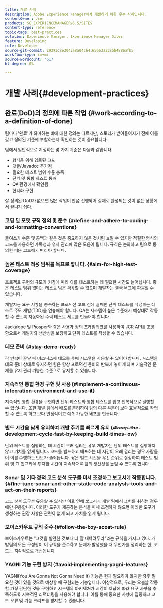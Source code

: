 ```yaml
---
title: 개발 사례
description: Adobe Experience Manager에서 개발하기 위한 우수 사례입니다.
contentOwner: User
products: SG_EXPERIENCEMANAGER/6.5/SITES
content-type: reference
topic-tags: best-practices
solution: Experience Manager, Experience Manager Sites
feature: Developing
role: Developer
source-git-commit: 29391c8e3042a8a04c64165663a228bb4886afb5
workflow-type: tm+mt
source-wordcount: '617'
ht-degree: 0%

---
```


# 개발 사례{#development-practices}

## 완료(DoD)의 정의에 따른 작업 {#work-according-to-a-definition-of-done}

팀마다 &#39;완료&#39;가 의미하는 바에 대한 정의는 다르지만, 스토리가 받아들여지기 전에 이를 갖고 정의된 기준에 부합하는지 확인하는 것이 중요합니다.

팀에서 일반적으로 지정하는 몇 가지 기준은 다음과 같습니다.

* 형식을 위해 검토된 코드
* 댓글/Javadoc 추가됨
* 필요한 테스트 범위 수준 충족
* 단위 및 통합 테스트 통과
* QA 환경에서 확인됨
* 현지화 구현

잘 정의된 DoD가 없으면 많은 작업이 반쯤 진행되어 실제로 완성되는 것이 없는 상황에서 끝나기 쉽다.

### 코딩 및 포맷 규칙 정의 및 준수 {#define-and-adhere-to-coding-and-formatting-conventions}

들여쓰기 수준 및 공백과 같은 것은 중요하지 않은 것처럼 보일 수 있지만 적절한 형식의 코드를 사용하면 가독성과 유지 관리에 많은 도움이 됩니다. 규칙은 논의하고 팀으로 동의한 다음 코드에서 따라야 합니다.

### 높은 테스트 적용 범위를 목표로 합니다.  {#aim-for-high-test-coverage}

프로젝트 구현의 규모가 커짐에 따라 이를 테스트하는 데 필요한 시간도 늘어납니다. 좋은 테스트 범위 없이는 테스트 팀은 확장할 수 없으며 개발자는 결국 버그에 파묻힐 수 있습니다.

개발자는 요구 사항을 충족하는 프로덕션 코드 전에 실패한 단위 테스트를 작성하는 테스트 주도 개발(TDD)을 연습해야 합니다. QA는 시스템이 높은 수준에서 예상대로 작동할 수 있도록 자동화된 수락 테스트 세트를 만들어야 합니다.

Jackalope 및 Prosper와 같은 사용자 정의 프레임워크를 사용하여 JCR API를 조롱함으로써 개발자의 생산성을 보장하고 단위 테스트를 작성할 수 있습니다.

### 데모 준비 {#stay-demo-ready}

각 반복이 끝날 때 비즈니스에 데모를 통해 시스템을 사용할 수 있어야 합니다. 시스템을 데모 준비 상태로 유지하면 팀은 항상 프로덕션 준비의 반복에 놓이게 되며 기술적인 문제를 유지 관리 가능한 수준으로 유지할 수 있습니다.

### 지속적인 통합 환경 구현 및 사용 {#implement-a-continuous-integration-environment-and-use-it}

지속적인 통합 환경을 구현하면 단위 테스트와 통합 테스트를 쉽고 반복적으로 실행할 수 있습니다. 또한 개발 팀에서 배포를 분리하여 팀의 다른 부분이 보다 효율적으로 작업할 수 있도록 하고 보다 안정적이고 예측 가능한 배포를 만듭니다.

### 빌드 시간을 낮게 유지하여 개발 주기를 빠르게 유지 {#keep-the-development-cycle-fast-by-keeping-build-times-low}

단위 테스트를 실행하는 데 시간이 오래 걸리는 경우 개발자는 단위 테스트를 실행하지 않고 가치를 잃게 됩니다. 코드를 빌드하고 배포하는 데 시간이 오래 걸리는 경우 사람들이 이를 수행하는 빈도가 줄어듭니다. 짧은 빌드 시간을 우선 순위로 설정하여 테스트 범위 및 CI 인프라에 투자한 시간이 지속적으로 팀의 생산성을 높일 수 있도록 합니다.

### Sonar 및 기타 정적 코드 분석 도구를 미세 조정하고 보고서에 작동합니다. {#fine-tune-sonar-and-other-static-code-analysis-tools-and-act-on-their-reports}

코드 분석 도구는 유용할 수 있지만 이로 인해 보고서가 개발 팀에서 조치를 취하는 경우에만 유용합니다. 이러한 도구가 제공하는 분석을 미세 조정하지 않으면 이러한 도구가 생성하는 권장 사항은 관련이 없게 되고 가치를 잃게 됩니다.

### 보이스카우트 규칙 준수 {#follow-the-boy-scout-rule}

보이스카우트는 &quot;그것을 발견한 것보다 더 잘 내버려두라&quot;라는 규칙을 가지고 있다. 개발팀의 모든 구성원이 이 규칙을 준수하고 문제가 발생했을 때 무언가를 정리하는 한, 코드는 지속적으로 개선됩니다.

### YAGNI 기능 구현 방지 {#avoid-implementing-yagni-features}

YAGNI(You Are Gonna Not Gonna Need It) 기능은 현재 필요하지 않지만 향후 필요한 것이 있을 것으로 예상할 때 구현되는 기능입니다. 이상적으로, 우리는 오늘날 작동할 가장 간단한 것을 구현하고 시스템의 아키텍처가 시간이 지남에 따라 요구 사항을 충족하도록 지속적인 리팩터링을 사용해야 합니다. 이를 통해 중요한 사항에 집중하고 코드 오류 및 기능 크리프를 방지할 수 있습니다.
